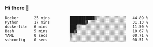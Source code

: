 ### Hi there 👋

<!--
**gustavkrist/gustavkrist** is a ✨ _special_ ✨ repository because its `README.md` (this file) appears on your GitHub profile.

Here are some ideas to get you started:

- 🔭 I’m currently working on ...
- 🌱 I’m currently learning ...
- 👯 I’m looking to collaborate on ...
- 🤔 I’m looking for help with ...
- 💬 Ask me about ...
- 📫 How to reach me: ...
- 😄 Pronouns: ...
- ⚡ Fun fact: ...
-->

<!--START_SECTION:waka-->

```text
Docker       25 mins         ███████████▒░░░░░░░░░░░░░   44.89 %
Python       17 mins         ███████▓░░░░░░░░░░░░░░░░░   31.13 %
dockerfile   6 mins          ███░░░░░░░░░░░░░░░░░░░░░░   11.50 %
Bash         5 mins          ██▓░░░░░░░░░░░░░░░░░░░░░░   10.67 %
YAML         0 secs          ▒░░░░░░░░░░░░░░░░░░░░░░░░   00.71 %
sshconfig    0 secs          ░░░░░░░░░░░░░░░░░░░░░░░░░   00.51 %
```

<!--END_SECTION:waka-->
